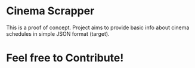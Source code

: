 # Cinema Scrapper

This is a proof of concept.
Project aims to provide basic info about cinema schedules in simple JSON format (target).


# Feel free to Contribute!